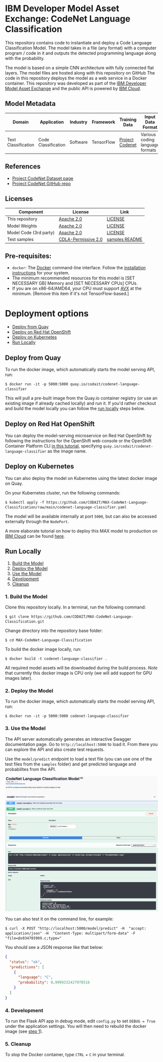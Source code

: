 <!-- [![Build Status](https://travis-ci.com/IBM/[MODEL REPO NAME].svg?branch=master)](https://travis-ci.com/IBM/[MODEL REPO NAME]) [![Website Status](https://img.shields.io/website/http/codenet-language-classifier.max.us-south.containers.appdomain.cloud/swagger.json.svg?label=api+demo)](http://codenet-language-classifier.max.us-south.containers.appdomain.cloud/) -->

<!-- [<img src="docs/deploy-max-to-ibm-cloud-with-kubernetes-button.png" width="400px">](http://ibm.biz/max-to-ibm-cloud-tutorial) -->

# IBM Developer Model Asset Exchange: CodeNet Language Classification

This repository contains code to instantiate and deploy a Code Language Classification Model.
The model takes in a file (any format) with a computer program / code in it and outputs the detected programming language along with the probability. 

The model is based on a simple CNN architecture with fully connected flat layers. The model files are hosted along with this repository on GitHub
The code in this repository deploys the model as a web service in a Docker container. This repository was developed
as part of the [IBM Developer Model Asset Exchange](https://developer.ibm.com/exchanges/models/) and the public API is powered by [IBM Cloud](https://ibm.biz/Bdz2XM).

## Model Metadata
| Domain | Application | Industry  | Framework | Training Data | Input Data Format |
| ------------- | --------  | -------- | --------- | --------- | -------------- | 
| Text Classification | Code Classification | Software | TensorFlow | [Project Codenet](https://developer.ibm.com/exchanges/data/all/project-codenet/) | Various coding language formats |

## References


* [Project CodeNet Dataset page](https://developer.ibm.com/exchanges/data/all/project-codenet/)
* [Project CodeNet GitHub repo](https://github.com/IBM/Project_CodeNet)

## Licenses

| Component | License | Link  |
| ------------- | --------  | -------- |
| This repository | [Apache 2.0](https://www.apache.org/licenses/LICENSE-2.0) | [LICENSE](LICENSE) |
| Model Weights | [Apache 2.0](https://www.apache.org/licenses/LICENSE-2.0) | [LICENSE](LICENSE) |
| Model Code (3rd party) | [Apache 2.0](https://www.apache.org/licenses/LICENSE-2.0) | [LICENSE](LICENSE) |
| Test samples | [CDLA-Permissive 2.0](https://cdla.io) | [samples README](samples/README.md) |

## Pre-requisites:

* `docker`: The [Docker](https://www.docker.com/) command-line interface. Follow the [installation instructions](https://docs.docker.com/install/) for your system.
* The minimum recommended resources for this model is [SET NECESSARY GB] Memory and [SET NECESSARY CPUs] CPUs.
* If you are on x86-64/AMD64, your CPU must support [AVX](https://en.wikipedia.org/wiki/Advanced_Vector_Extensions) at the minimum. [Remove this item if it's not TensorFlow-based.]

# Deployment options

* [Deploy from Quay](#deploy-from-quay)
* [Deploy on Red Hat OpenShift](#deploy-on-red-hat-openshift)
* [Deploy on Kubernetes](#deploy-on-kubernetes)
* [Run Locally](#run-locally)

## Deploy from Quay

To run the docker image, which automatically starts the model serving API, run:

```
$ docker run -it -p 5000:5000 quay.io/codait/codenet-language-classifier
```

This will pull a pre-built image from the Quay.io container registry (or use an existing image if already cached locally) and run it.
If you'd rather checkout and build the model locally you can follow the [run locally](#run-locally) steps below.

## Deploy on Red Hat OpenShift

You can deploy the model-serving microservice on Red Hat OpenShift by following the instructions for the OpenShift web console or the OpenShift Container Platform CLI [in this tutorial](https://developer.ibm.com/tutorials/deploy-a-model-asset-exchange-microservice-on-red-hat-openshift/), specifying `quay.io/codait/codenet-language-classifier` as the image name.

## Deploy on Kubernetes

You can also deploy the model on Kubernetes using the latest docker image on Quay.

On your Kubernetes cluster, run the following commands:

```
$ kubectl apply -f https://github.com/CODAIT/MAX-CodeNet-Language-Classification/raw/main/codenet-language-classifier.yaml
```

The model will be available internally at port `5000`, but can also be accessed externally through the `NodePort`.

A more elaborate tutorial on how to deploy this MAX model to production on [IBM Cloud](https://ibm.biz/Bdz2XM) can be found [here](http://ibm.biz/max-to-ibm-cloud-tutorial).

## Run Locally

1. [Build the Model](#1-build-the-model)
2. [Deploy the Model](#2-deploy-the-model)
3. [Use the Model](#3-use-the-model)
4. [Development](#4-development)
5. [Cleanup](#5-cleanup)


### 1. Build the Model

Clone this repository locally. In a terminal, run the following command:

```
$ git clone https://github.com/CODAIT/MAX-CodeNet-Language-Classification.git
```

Change directory into the repository base folder:

```
$ cd MAX-CodeNet-Language-Classification
```

To build the docker image locally, run: 

```
$ docker build -t codenet-language-classifier .
```

All required model assets will be downloaded during the build process. _Note_ that currently this docker image is CPU only (we will add support for GPU images later).


### 2. Deploy the Model

To run the docker image, which automatically starts the model serving API, run:

```
$ docker run -it -p 5000:5000 codenet-language-classifier
```

### 3. Use the Model

The API server automatically generates an interactive Swagger documentation page. Go to `http://localhost:5000` to load it. From there you can explore the API and also create test requests.

Use the `model/predict` endpoint to load a test file (you can use one of the test files from the `samples` folder) and get predicted language and probabilites from the API.

![INSERT SWAGGER UI SCREENSHOT HERE](docs/swagger-screenshot.png)

You can also test it on the command line, for example:

```
$ curl -X POST "http://localhost:5000/model/predict" -H  "accept: application/json" -H  "Content-Type: multipart/form-data" -F "file=@s034703969.c;type="
```

You should see a JSON response like that below:

```json
{
  "status": "ok",
  "predictions": [
    {
      "language": "C",
      "probability": 0.9999332427978516
    }
  ]
}
```

### 4. Development

To run the Flask API app in debug mode, edit `config.py` to set `DEBUG = True` under the application settings. You will then need to rebuild the docker image (see [step 1](#1-build-the-model)).

### 5. Cleanup

To stop the Docker container, type `CTRL` + `C` in your terminal.
